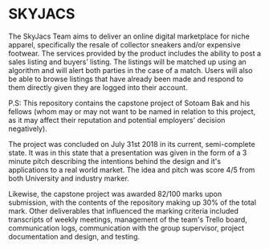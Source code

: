 # SKYJACS

The SkyJacs Team aims to deliver an online digital marketplace for niche apparel, specifically the resale of collector sneakers and/or expensive footwear. The services provided by the product includes the ability to post a sales listing and buyers’ listing. The listings will be matched up using an algorithm and will alert both parties in the case of a match. Users will also be able to browse listings that have already been made and respond to them directly given they are logged into their account.



P.S: This repository contains the capstone project of Sotoam Bak and his fellows (whom may or may not want to be named in relation to this project, as it may affect their reputation and potential employers' decision negatively). 

The project was concluded on July 31st 2018 in its current, semi-complete state. It was in this state that a presentation was given in the form of a 3 minute pitch describing the intentions behind the design and it's applications to a real world market. The idea and pitch was score 4/5 from both University and industry marker.

Likewise, the capstone project was awarded 82/100 marks upon submission, with the contents of the repository making up 30% of the total mark. Other deliverables that influenced the marking criteria included transcripts of weekly meetings, management of the team's Trello board, communication logs, communication with the group supervisor, project documentation and design, and testing.
